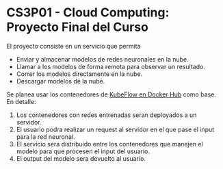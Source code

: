 # CS3P01 - Cloud Computing: Proyecto Final del Curso

El proyecto consiste en un servicio que permita

- Enviar y almacenar modelos de redes neuronales en la nube.
- Llamar a los modelos de forma remota para observar un resultado.
- Correr los modelos directamente en la nube.
- Descargar modelos de la nube.

Se planea usar los contenedores de [KubeFlow en Docker Hub](https://hub.docker.com/u/kubeflow) como base. En detalle:

1. Los contenedores con redes entrenadas seran deployados a un servidor.
2. El usuario podra realizar un request al servidor en el que pase el input para la red neuronal.
3. El servicio sera distribuido entre los contenedores que manejen el modelo para que procesen el input del usuario.
4. El output del modelo sera devuelto al usuario.
